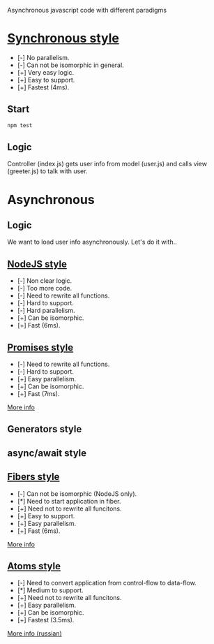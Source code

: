 Asynchronous javascript code with different paradigms

# [Synchronous style](https://github.com/nin-jin/async-js/compare/sync?diff=unified&name=sync)

* [-] No parallelism.
* [-] Can not be isomorphic in general.
* [+] Very easy logic.
* [+] Easy to support.
* [+] Fastest (4ms).

## Start
```sh
npm test
```

## Logic

Controller (index.js) gets user info from model (user.js) and calls view (greeter.js) to talk with user.

# Asynchronous

## Logic

We want to load user info asynchronously. Let's do it with..

## [NodeJS style](https://github.com/nin-jin/async-js/compare/sync...async-nodejs?diff=split&name=async-nodejs)

* [-] Non clear logic.
* [-] Too more code.
* [-] Need to rewrite all functions.
* [-] Hard to support.
* [-] Hard parallelism.
* [+] Can be isomorphic.
* [+] Fast (6ms).

## [Promises style](https://github.com/nin-jin/async-js/compare/sync...async-promises)

* [-] Need to rewrite all functions.
* [-] Hard to support.
* [+] Easy parallelism.
* [+] Can be isomorphic.
* [+] Fast (7ms).

[More info](https://learn.javascript.ru/promise)

## Generators style

## async/await style

## [Fibers style](https://github.com/nin-jin/async-js/compare/sync...async-fibers)

* [-] Can not be isomorphic (NodeJS only).
* [*] Need to start application in fiber.
* [+] Need not to rewrite all funcitons.
* [+] Easy to support.
* [+] Easy parallelism.
* [+] Fast (6ms).

[More info](https://github.com/laverdet/node-fibers)

## [Atoms style](https://github.com/nin-jin/async-js/compare/sync...async-atoms)

* [-] Need to convert application from control-flow to data-flow.
* [*] Medium to support.
* [+] Need not to rewrite all funcitons.
* [+] Easy parallelism.
* [+] Can be isomorphic.
* [+] Fastest (3.5ms).

[More info (russian)](https://habrahabr.ru/post/235121/)

